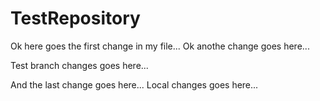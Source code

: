 # TestRepository
Ok here goes the first change in my file...
Ok anothe change goes here...

Test branch changes goes here...

And the last change goes here...
Local changes goes here...

